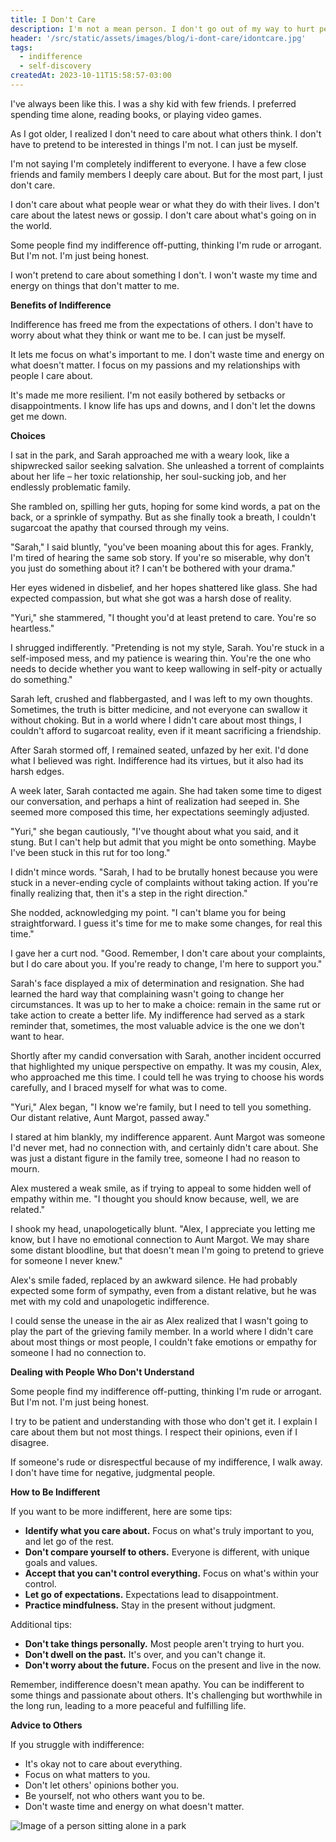 ```yaml
---
title: I Don't Care
description: I'm not a mean person. I don't go out of my way to hurt people's feelings. But I also don't care about most people or most things that don't involve me.
header: '/src/static/assets/images/blog/i-dont-care/idontcare.jpg'
tags:
  - indifference
  - self-discovery
createdAt: 2023-10-11T15:58:57-03:00
---
```


I've always been like this. I was a shy kid with few friends. I preferred spending time alone, reading books, or playing video games.

As I got older, I realized I don't need to care about what others think. I don't have to pretend to be interested in things I'm not. I can just be myself.

I'm not saying I'm completely indifferent to everyone. I have a few close friends and family members I deeply care about. But for the most part, I just don't care.

I don't care about what people wear or what they do with their lives. I don't care about the latest news or gossip. I don't care about what's going on in the world.

Some people find my indifference off-putting, thinking I'm rude or arrogant. But I'm not. I'm just being honest.

I won't pretend to care about something I don't. I won't waste my time and energy on things that don't matter to me.

**Benefits of Indifference**

Indifference has freed me from the expectations of others. I don't have to worry about what they think or want me to be. I can just be myself.

It lets me focus on what's important to me. I don't waste time and energy on what doesn't matter. I focus on my passions and my relationships with people I care about.

It's made me more resilient. I'm not easily bothered by setbacks or disappointments. I know life has ups and downs, and I don't let the downs get me down.

**Choices**

I sat in the park, and Sarah approached me with a weary look, like a shipwrecked sailor seeking salvation. She unleashed a torrent of complaints about her life – her toxic relationship, her soul-sucking job, and her endlessly problematic family.

She rambled on, spilling her guts, hoping for some kind words, a pat on the back, or a sprinkle of sympathy. But as she finally took a breath, I couldn't sugarcoat the apathy that coursed through my veins.

"Sarah," I said bluntly, "you've been moaning about this for ages. Frankly, I'm tired of hearing the same sob story. If you're so miserable, why don't you just do something about it? I can't be bothered with your drama."

Her eyes widened in disbelief, and her hopes shattered like glass. She had expected compassion, but what she got was a harsh dose of reality.

"Yuri," she stammered, "I thought you'd at least pretend to care. You're so heartless."

I shrugged indifferently. "Pretending is not my style, Sarah. You're stuck in a self-imposed mess, and my patience is wearing thin. You're the one who needs to decide whether you want to keep wallowing in self-pity or actually do something."

Sarah left, crushed and flabbergasted, and I was left to my own thoughts. Sometimes, the truth is bitter medicine, and not everyone can swallow it without choking. But in a world where I didn't care about most things, I couldn't afford to sugarcoat reality, even if it meant sacrificing a friendship.

After Sarah stormed off, I remained seated, unfazed by her exit. I'd done what I believed was right. Indifference had its virtues, but it also had its harsh edges.

A week later, Sarah contacted me again. She had taken some time to digest our conversation, and perhaps a hint of realization had seeped in. She seemed more composed this time, her expectations seemingly adjusted.

"Yuri," she began cautiously, "I've thought about what you said, and it stung. But I can't help but admit that you might be onto something. Maybe I've been stuck in this rut for too long."

I didn't mince words. "Sarah, I had to be brutally honest because you were stuck in a never-ending cycle of complaints without taking action. If you're finally realizing that, then it's a step in the right direction."

She nodded, acknowledging my point. "I can't blame you for being straightforward. I guess it's time for me to make some changes, for real this time."

I gave her a curt nod. "Good. Remember, I don't care about your complaints, but I do care about you. If you're ready to change, I'm here to support you."

Sarah's face displayed a mix of determination and resignation. She had learned the hard way that complaining wasn't going to change her circumstances. It was up to her to make a choice: remain in the same rut or take action to create a better life. My indifference had served as a stark reminder that, sometimes, the most valuable advice is the one we don't want to hear.

Shortly after my candid conversation with Sarah, another incident occurred that highlighted my unique perspective on empathy. It was my cousin, Alex, who approached me this time. I could tell he was trying to choose his words carefully, and I braced myself for what was to come.

"Yuri," Alex began, "I know we're family, but I need to tell you something. Our distant relative, Aunt Margot, passed away."

I stared at him blankly, my indifference apparent. Aunt Margot was someone I'd never met, had no connection with, and certainly didn't care about. She was just a distant figure in the family tree, someone I had no reason to mourn.

Alex mustered a weak smile, as if trying to appeal to some hidden well of empathy within me. "I thought you should know because, well, we are related."

I shook my head, unapologetically blunt. "Alex, I appreciate you letting me know, but I have no emotional connection to Aunt Margot. We may share some distant bloodline, but that doesn't mean I'm going to pretend to grieve for someone I never knew."

Alex's smile faded, replaced by an awkward silence. He had probably expected some form of sympathy, even from a distant relative, but he was met with my cold and unapologetic indifference.

I could sense the unease in the air as Alex realized that I wasn't going to play the part of the grieving family member. In a world where I didn't care about most things or most people, I couldn't fake emotions or empathy for someone I had no connection to.

**Dealing with People Who Don't Understand**

Some people find my indifference off-putting, thinking I'm rude or arrogant. But I'm not. I'm just being honest.

I try to be patient and understanding with those who don't get it. I explain I care about them but not most things. I respect their opinions, even if I disagree.

If someone's rude or disrespectful because of my indifference, I walk away. I don't have time for negative, judgmental people.

**How to Be Indifferent**

If you want to be more indifferent, here are some tips:

- **Identify what you care about.** Focus on what's truly important to you, and let go of the rest.
- **Don't compare yourself to others.** Everyone is different, with unique goals and values.
- **Accept that you can't control everything.** Focus on what's within your control.
- **Let go of expectations.** Expectations lead to disappointment.
- **Practice mindfulness.** Stay in the present without judgment.

Additional tips:

- **Don't take things personally.** Most people aren't trying to hurt you.
- **Don't dwell on the past.** It's over, and you can't change it.
- **Don't worry about the future.** Focus on the present and live in the now.

Remember, indifference doesn't mean apathy. You can be indifferent to some things and passionate about others. It's challenging but worthwhile in the long run, leading to a more peaceful and fulfilling life.

**Advice to Others**

If you struggle with indifference:

- It's okay not to care about everything.
- Focus on what matters to you.
- Don't let others' opinions bother you.
- Be yourself, not who others want you to be.
- Don't waste time and energy on what doesn't matter.

![Image of a person sitting alone in a park](https://yuricunha.com/src/static/assets/images/blog/i-dont-care/lonely-in-park.jpg)
